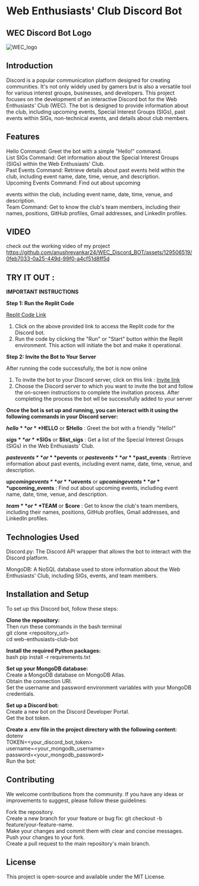 # Web Enthusiasts' Club Discord Bot
## WEC Discord Bot Logo
![WEC_logo](https://github.com/anushrevankar24/WEC_Discord_BOT/assets/129506519/54ed6c3e-dd8b-45d4-b4ba-3e0029530409)


## Introduction
Discord is a popular communication platform designed for creating communities. It's not only widely used by gamers but is also a versatile tool for various interest groups, businesses, and developers. This project focuses on the development of an interactive Discord bot for the Web Enthusiasts' Club (WEC). The bot is designed to provide information about the club, including upcoming events, Special Interest Groups (SIGs), past events within SIGs, non-technical events, and details about club members.

## Features
Hello Command: Greet the bot with a simple "Hello!" command.  
List SIGs Command: Get information about the Special Interest Groups (SIGs) within the Web Enthusiasts' Club.  
Past Events Command: Retrieve details about past events held within the club, including event name, date, time, venue, and description.  
Upcoming Events Command: Find out about upcoming 



events within the club, including event name, date, time, venue, and description.   
Team Command: Get to know the club's team members, including their names, positions, GitHub profiles, Gmail addresses, and LinkedIn profiles.  

## VIDEO
check out the working video of my project  
https://github.com/anushrevankar24/WEC_Discord_BOT/assets/129506519/0feb7033-0a25-449d-99f0-a4cf51d8ff5d

## TRY IT OUT :
**IMPORTANT INSTRUCTIONS**    

**Step 1: Run the Replit Code**    

[Replit Code Link](https://replit.com/@AnushRevankar/WEC-Bot)
1) Click on the above provided link to access the Replit code for the Discord bot.    
2) Run the code by clicking the "Run" or "Start" button within the Replit environment. This action will initiate the bot and make it operational.
 
**Step 2: Invite the Bot to Your Server**  

After running the code successfully, the bot is now online       
1) To invite the bot to your Discord server, click on this link :  [Invite link](https://discord.com/api/oauth2/authorize?client_id=1163899289211240509&permissions=1084479764544&scope=bot)     
2) Choose the Discord server to which you want to invite the bot and follow the on-screen instructions to complete the invitation process.
   After completing the process the bot wll be successfully added to your server
    
**Once the bot is set up and running, you can interact with it using the following commands in your Discord server:**

**$hello** or **$HELLO** or **$Hello** : Greet the bot with a friendly "Hello!"

**$sigs** or **$SIGs** or **$list_sigs**  : Get a list of the Special Interest Groups (SIGs) in the Web Enthusiasts' Club. 

**$pastevents** or **$pevents** or **$past events** or **$past_events**  : Retrieve information about past events, including event name, date, time, venue, and description.  

**$upcomingevents** or **$uevents** or **$upcoming events**or **$upcoming_events** : Find out about upcoming events, including event name, date, time, venue, and description. 

**$team** or **$TEAM** or **$core** : Get to know the club's team members, including their names, positions, GitHub profiles, Gmail addresses, and LinkedIn profiles.


## Technologies Used
Discord.py: The Discord API wrapper that allows the bot to interact with the Discord platform.  

MongoDB: A NoSQL database used to store information about the Web Enthusiasts' Club, including SIGs, events, and team members.  

##  Installation and Setup
To set up this Discord bot, follow these steps:  

**Clone the repository:**  
Then run these commands in the bash terminal  
git clone <repository_url>  
cd web-enthusiasts-club-bot  

**Install the required Python packages:**  
bash
pip install -r requirements.txt   

**Set up your MongoDB database:**  
Create a MongoDB database on MongoDB Atlas.    
Obtain the connection URI.  
Set the username and password environment variables with your MongoDB credentials.    

**Set up a Discord bot:**  
Create a new bot on the Discord Developer Portal.  
Get the bot token.  

**Create a .env file in the project directory with the following content:**  
dotenv  
TOKEN=<your_discord_bot_token>  
username=<your_mongodb_username>   
password=<your_mongodb_password>  
Run the bot:  

## Contributing
We welcome contributions from the community. If you have any ideas or improvements to suggest, please follow these guidelines:

Fork the repository.  
Create a new branch for your feature or bug fix: git checkout -b feature/your-feature-name.  
Make your changes and commit them with clear and concise messages.   
Push your changes to your fork.   
Create a pull request to the main repository's main branch.   

## License  
This project is open-source and available under the MIT License.

